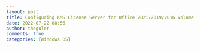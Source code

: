```yaml
---
layout: post
title: Configuring KMS License Server for Office 2021/2019/2016 Volume Activation
date: 2022-07-22 08:56
author: theguler
comments: true
categories: [Windows OS]
---
```

<!-- wp:image {"id":3647,"sizeSlug":"large","linkDestination":"none"} -->
<figure class="wp-block-image size-large"><img src="https://theguler.wordpress.com/wp-content/uploads/2022/07/kms.png?w=1024" alt="" class="wp-image-3647" /></figure>
<!-- /wp:image -->

<!-- wp:paragraph -->
<p></p>
<!-- /wp:paragraph -->
